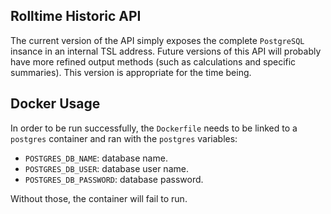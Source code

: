## Rolltime Historic API
The current version of the API simply exposes the complete `PostgreSQL` insance in an internal TSL address. Future versions of this API will probably have more refined output methods (such as calculations and specific summaries). This version is appropriate for the time being.

## Docker Usage
In order to be run successfully, the `Dockerfile` needs to be linked to a `postgres` container and ran with the `postgres` variables:

* `POSTGRES_DB_NAME`: database name.
* `POSTGRES_DB_USER`: database user name.
* `POSTGRES_DB_PASSWORD`: database password.

Without those, the container will fail to run.
